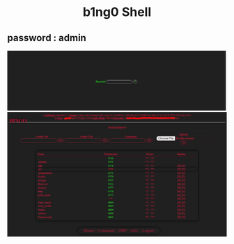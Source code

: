 <h1 align="center">b1ng0 Shell</h1>

## password : admin
<img src="https://raw.githubusercontent.com/1337r0j4n/php-backdoors/main/.img/66.jpeg">
<img src="https://raw.githubusercontent.com/1337r0j4n/php-backdoors/main/.img/67.jpeg">
